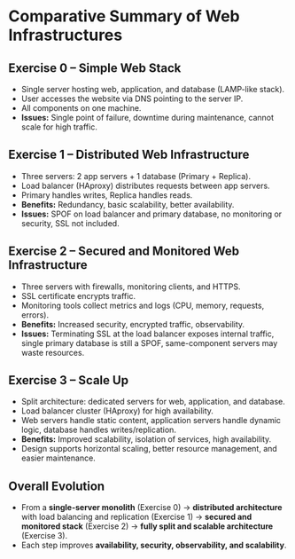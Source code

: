 # Comparative Summary of Web Infrastructures

## Exercise 0 – Simple Web Stack
- Single server hosting web, application, and database (LAMP-like stack).  
- User accesses the website via DNS pointing to the server IP.  
- All components on one machine.  
- **Issues:** Single point of failure, downtime during maintenance, cannot scale for high traffic.

## Exercise 1 – Distributed Web Infrastructure
- Three servers: 2 app servers + 1 database (Primary + Replica).  
- Load balancer (HAproxy) distributes requests between app servers.  
- Primary handles writes, Replica handles reads.  
- **Benefits:** Redundancy, basic scalability, better availability.  
- **Issues:** SPOF on load balancer and primary database, no monitoring or security, SSL not included.

## Exercise 2 – Secured and Monitored Web Infrastructure
- Three servers with firewalls, monitoring clients, and HTTPS.  
- SSL certificate encrypts traffic.  
- Monitoring tools collect metrics and logs (CPU, memory, requests, errors).  
- **Benefits:** Increased security, encrypted traffic, observability.  
- **Issues:** Terminating SSL at the load balancer exposes internal traffic, single primary database is still a SPOF, same-component servers may waste resources.

## Exercise 3 – Scale Up
- Split architecture: dedicated servers for web, application, and database.  
- Load balancer cluster (HAproxy) for high availability.  
- Web servers handle static content, application servers handle dynamic logic, database handles writes/replication.  
- **Benefits:** Improved scalability, isolation of services, high availability.  
- Design supports horizontal scaling, better resource management, and easier maintenance.

## Overall Evolution
- From a **single-server monolith** (Exercise 0) → **distributed architecture** with load balancing and replication (Exercise 1) → **secured and monitored stack** (Exercise 2) → **fully split and scalable architecture** (Exercise 3).  
- Each step improves **availability, security, observability, and scalability**.
